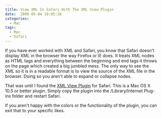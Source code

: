 ```yaml
---
title: View XML In Safari With The XML View Plugin
date:  2009-05-04 19:05:38
categories:
  - Mac
tags:
  - Mac
  - Safari
---
```


If you have ever worked with XML and Safari, you know that Safari doesn't display XML in the browser the way Firefox or IE does. It treats XML nodes as HTML tags and everything between the beginning and end tags it throws on the page which created a big jumbled mess. The only way to see the XML so it is in a readable format is to view the source of the XML file in the browser. Doing so you aren't able to expand or collapse nodes.

That was until I found the <a href="http://www.entropy.ch/software/macosx/xmlviewplugin/" target="_blank">XML View Plugin</a> for Safari. This is a Mac OS X 10.5 or better plugin. Simply copy the plugin into the /Library/Internet Plug-ins folder and restart Safari.

If you aren't happy with the colors or the functionality of the plugin, you can exit that to your specific likes.
